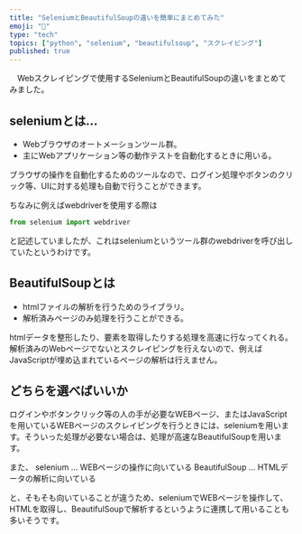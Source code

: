 ```yaml
---
title: "SeleniumとBeautifulSoupの違いを簡単にまとめてみた"
emoji: "🐍"
type: "tech"
topics: ["python", "selenium", "beautifulsoup", "スクレイピング"]
published: true
---
```


　Webスクレイピングで使用するSeleniumとBeautifulSoupの違いをまとめてみました。
 
 ## seleniumとは...
 - Webブラウザのオートメーションツール群。
 - 主にWebアプリケーション等の動作テストを自動化するときに用いる。
 
 ブラウザの操作を自動化するためのツールなので、ログイン処理やボタンのクリック等、UIに対する処理も自動で行うことができます。
 
 ちなみに例えばwebdriverを使用する際は
 ```py
 from selenium import webdriver
 ```
 
 と記述していましたが、これはseleniumというツール群のwebdriverを呼び出していたというわけです。
 
 
 ## BeautifulSoupとは
 - htmlファイルの解析を行うためのライブラリ。
 - 解析済みページのみ処理を行うことができる。

htmlデータを整形したり、要素を取得したりする処理を高速に行なってくれる。
解析済みのWebページでないとスクレイピングを行えないので、例えばJavaScriptが埋め込まれているページの解析は行えません。


## どちらを選べばいいか
ログインやボタンクリック等の人の手が必要なWEBページ、またはJavaScriptを用いているWEBページのスクレイピングを行うときには、seleniumを用います。そういった処理が必要ない場合は、処理が高速なBeautifulSoupを用います。

また、
selenium ... WEBページの操作に向いている
BeautifulSoup ... HTMLデータの解析に向いている

と、そもそも向いていることが違うため、seleniumでWEBページを操作して、HTMLを取得し、BeautifulSoupで解析するというように連携して用いることも多いそうです。
